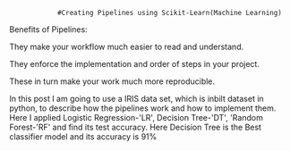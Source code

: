 				#Creating Pipelines using Scikit-Learn(Machine Learning) 

Benefits of Pipelines:

They make your workflow much easier to read and understand.

They enforce the implementation and order of steps in your project.

These in turn make your work much more reproducible.

In this post I am going to use a IRIS data set, which is inbilt dataset in python, to describe how the pipelines work and 
how to implement them.
Here I applied Logistic Regression-'LR', Decision Tree-'DT', 'Random Forest-'RF' and find its test accuracy.
Here Decision Tree is the Best classifier model and its accuracy is 91%
